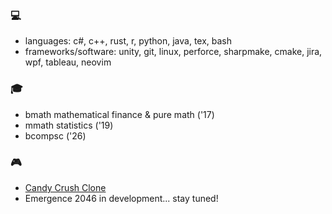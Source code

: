 ### 💻
- languages: c\#, c++, rust, r, python, java, tex, bash
- frameworks/software: unity, git, linux, perforce, sharpmake, cmake, jira, wpf, tableau, neovim
  
### 🎓
- bmath mathematical finance & pure math ('17)
- mmath statistics ('19)
- bcompsc ('26)

### 🎮 
- [Candy Crush Clone](https://www.youtube.com/watch?v=xJOJJaZb0uA)
- Emergence 2046 in development... stay tuned!
